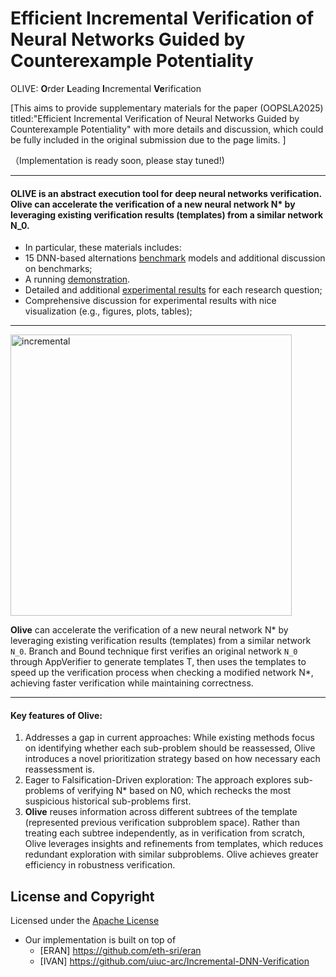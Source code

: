 
# Efficient Incremental Verification of Neural Networks Guided by Counterexample Potentiality
OLIVE: **O**rder **L**eading **I**ncremental **Ve**rification 

[This aims to provide supplementary materials for the paper (OOPSLA2025) titled:"Efficient Incremental Verification of Neural Networks Guided by Counterexample Potentiality" with more details and discussion, which could be fully included in the original submission due to the page limits. ]

（Implementation is ready soon, please stay tuned!)


------


#### OLIVE is an abstract execution tool for deep neural networks verification. Olive can accelerate the verification of a new neural network N* by leveraging existing verification results (templates) from a similar network N_0. 



- In particular, these materials includes:
- 15 DNN-based alternations [benchmark](https://sites.google.com/view/olive-nnv/benchmarks) models and additional discussion on benchmarks;
- A running [demonstration](https://sites.google.com/view/olive-nnv/demo). 
- Detailed and additional [experimental results](https://sites.google.com/view/olive-nnv/experiments) for each research question;
- Comprehensive discussion for experimental results with nice visualization (e.g., figures, plots, tables);



-------

<img src="https://i.postimg.cc/m2kq66nM/IVAN4.png" alt="incremental" width="450"/>

**Olive** can accelerate the verification of a new neural network N* by leveraging existing verification results (templates) from a similar network ```N_0```. Branch and Bound technique first verifies an original network ```N_0``` through AppVerifier to generate templates T, then uses the templates to speed up the verification process when checking a modified network N*, achieving faster verification while maintaining correctness.

-------

#### Key features of Olive:
1. Addresses a gap in current approaches: While existing methods focus on identifying whether each sub-problem should be reassessed, Olive introduces a novel prioritization strategy based on how necessary each reassessment is.
2. Eager to Falsification-Driven exploration: The approach explores sub-problems of verifying N* based on N0, which rechecks the most suspicious historical sub-problems first.
3. **Olive** reuses information across different subtrees of the template (represented previous verification subproblem space). Rather than treating each subtree independently, as in verification from scratch, Olive leverages insights and refinements from templates, which reduces redundant exploration with similar subproblems. Olive achieves greater efficiency in robustness verification. 





## License and Copyright

Licensed under the [Apache License](https://www.apache.org/licenses/LICENSE-2.0)
- Our implementation is built on top of 
    - [ERAN] https://github.com/eth-sri/eran
    - [IVAN] https://github.com/uiuc-arc/Incremental-DNN-Verification 
